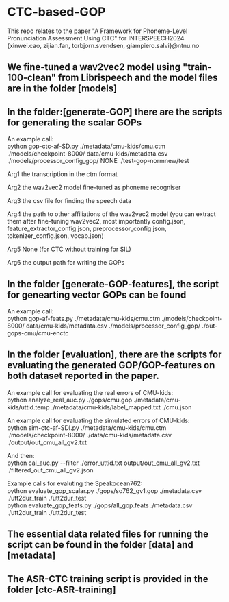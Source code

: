 # CTC-based-GOP
This repo relates to the paper "A Framework for Phoneme-Level Pronunciation Assessment Using CTC" for INTERSPEECH2024 <br />
{xinwei.cao, zijian.fan, torbjorn.svendsen, giampiero.salvi}@ntnu.no

## We fine-tuned a wav2vec2 model using "train-100-clean" from Librispeech and the model files are in the folder [models]

## In the folder:[generate-GOP] there are the scripts for generating the scalar GOPs
An example call: <br />
python gop-ctc-af-SD.py ./metadata/cmu-kids/cmu.ctm ./models/checkpoint-8000/  data/cmu-kids/metadata.csv ./models/processor_config_gop/ NONE ./test-gop-normnew/test

Arg1  the transcription in the ctm format

Arg2  the wav2vec2 model fine-tuned as phoneme recogniser

Arg3  the csv file for finding the speech data

Arg4  the path to other affiliations of the wav2vec2 model (you can extract them after fine-tuning wav2vec2, most importantly config.json,  feature_extractor_config.json,  preprocessor_config.json,  tokenizer_config.json,  vocab.json)

Arg5  None (for CTC without training for SIL)

Arg6  the output path for writing the GOPs

## In the folder [generate-GOP-features], the script for genearting vector GOPs can be found
An example call: <br />
python gop-af-feats.py ./metadata/cmu-kids/cmu.ctm ./models/checkpoint-8000/ data/cmu-kids/metadata.csv ./models/processor_config_gop/ ./out-gops-cmu/cmu-enctc

## In the folder [evaluation], there are the scripts for evaluating the generated GOP/GOP-features on both dataset reported in the paper. 
An example call for evaluating the real errors of CMU-kids:<br />
python analyze_real_auc.py ./gops/cmu.gop ./metadata/cmu-kids/uttid.temp ./metadata/cmu-kids/label_mapped.txt ./cmu.json <br />

An example call for evaluating the simulated errors of CMU-kids: <br />
python sim-ctc-af-SDI.py ./metadata/cmu-kids/cmu.ctm ./models/checkpoint-8000/ ./data/cmu-kids/metadata.csv ./output/out_cmu_all_gv2.txt

And then: <br />
python cal_auc.py --filter ./error_uttid.txt output/out_cmu_all_gv2.txt ./filtered_out_cmu_all_gv2.json

Example calls for evaluting the Speakocean762: <br />
python evaluate_gop_scalar.py ./gops/so762_gv1.gop ./metadata.csv ./utt2dur_train ./utt2dur_test <br />
python evaluate_gop_feats.py ./gops/all_gop.feats ./metadata.csv ./utt2dur_train ./utt2dur_test

## The essential data related files for running the script can be found in the folder [data] and [metadata]

## The ASR-CTC training script is provided in the folder [ctc-ASR-training]
